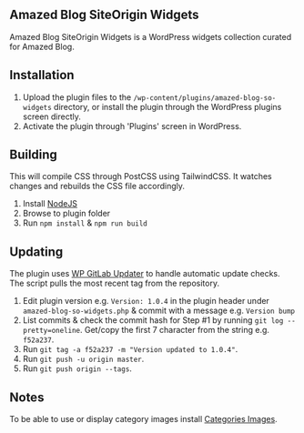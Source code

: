 ## Amazed Blog SiteOrigin Widgets

Amazed Blog SiteOrigin Widgets is a WordPress widgets collection curated for Amazed Blog.

## Installation

1. Upload the plugin files to the `/wp-content/plugins/amazed-blog-so-widgets` directory, or install the plugin through the WordPress plugins screen directly.
2. Activate the plugin through 'Plugins' screen in WordPress.

## Building

This will compile CSS through PostCSS using TailwindCSS. It watches changes and rebuilds the CSS file accordingly.

1. Install [NodeJS](https://nodejs.org)
2. Browse to plugin folder
3. Run `npm install` & `npm run build`

## Updating

The plugin uses [WP GitLab Updater](https://github.com/krafit/wp-gitlab-updater) to handle automatic update checks. The script pulls the most recent tag from the repository.

1. Edit plugin version e.g. `Version: 1.0.4` in the plugin header under `amazed-blog-so-widgets.php` & commit with a message e.g. `Version bump`
2. List commits & check the commit hash for Step #1 by running `git log --pretty=oneline`. Get/copy the first 7 character from the string e.g. `f52a237`.
3. Run `git tag -a f52a237 -m "Version updated to 1.0.4"`.
4. Run `git push -u origin master`.
5. Run `git push origin --tags`.

## Notes

To be able to use or display category images install [Categories Images](https://wordpress.org/plugins/categories-images/).
